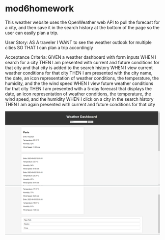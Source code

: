 # mod6homework

This weather website uses the OpenWeather web API to pull the forecast for a city, and then save it in the search history at the bottom of the page so the user can easily plan a trip.


User Story:
AS A traveler
I WANT to see the weather outlook for multiple cities
SO THAT I can plan a trip accordingly

Acceptance Criteria:
GIVEN a weather dashboard with form inputs
WHEN I search for a city
THEN I am presented with current and future conditions for that city and that city is added to the search history
WHEN I view current weather conditions for that city
THEN I am presented with the city name, the date, an icon representation of weather conditions, the temperature, the humidity, and the the wind speed
WHEN I view future weather conditions for that city
THEN I am presented with a 5-day forecast that displays the date, an icon representation of weather conditions, the temperature, the wind speed, and the humidity
WHEN I click on a city in the search history
THEN I am again presented with current and future conditions for that city

<img src="Assets\Screenshot toppage.png" alt="screenshot top of page">

<img src="Assets\Screenshot bottompage.png" alt="screenshot bottom of page">